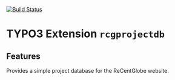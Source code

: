 [![Build Status](https://img.shields.io/endpoint.svg?url=https%3A%2F%2Factions-badge.atrox.dev%2FReCentGlobe%2Frcg_t3database%2Fbadge%3Fref%3Dmain&style=flat)](https://actions-badge.atrox.dev/ReCentGlobe/rcg_t3database/goto?ref=main)

# TYPO3 Extension ``rcgprojectdb``

## Features

Provides a simple project database for the ReCentGlobe website.
